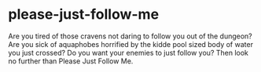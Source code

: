 # please-just-follow-me
Are you tired of those cravens not daring to follow you out of the dungeon? Are you sick of aquaphobes horrified by the kidde pool sized body of water you just crossed? Do you want your enemies to just follow you? Then look no further than Please Just Follow Me.
